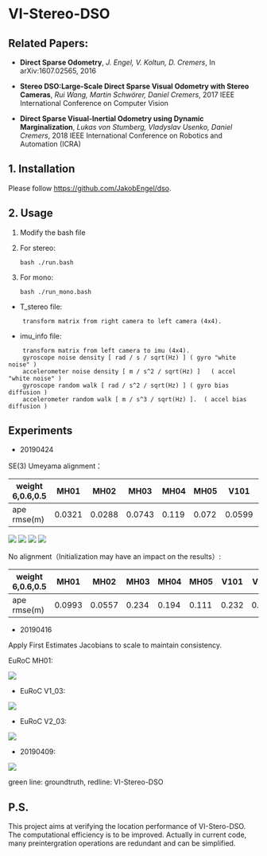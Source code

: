 # VI-Stereo-DSO

## Related Papers:
- **Direct Sparse Odometry**, *J. Engel, V. Koltun, D. Cremers*, In arXiv:1607.02565, 2016

- **Stereo DSO:Large-Scale Direct Sparse Visual Odometry with Stereo Cameras**, *Rui Wang, Martin Schwörer, Daniel Cremers*, 2017 IEEE International Conference on Computer Vision

- **Direct Sparse Visual-Inertial Odometry using Dynamic Marginalization**, *Lukas von Stumberg, Vladyslav Usenko, Daniel Cremers*, 2018 IEEE International Conference on Robotics and Automation (ICRA)

## 1. Installation
Please follow https://github.com/JakobEngel/dso.

## 2. Usage
1. Modify the bash file

2. For stereo:

    ```
    bash ./run.bash
    ```

3. For mono:

    ```
    bash ./run_mono.bash
    ```

- T_stereo file: 

```
    transform matrix from right camera to left camera (4x4).
```
- imu_info file: 
```
    transform matrix from left camera to imu (4x4).
    gyroscope noise density [ rad / s / sqrt(Hz) ] ( gyro "white noise" )
    accelerometer noise density [ m / s^2 / sqrt(Hz) ]   ( accel "white noise" )
    gyroscope random walk [ rad / s^2 / sqrt(Hz) ] ( gyro bias diffusion )
    accelerometer random walk [ m / s^3 / sqrt(Hz) ].  ( accel bias diffusion ) 
```
## Experiments

- 20190424

SE(3) Umeyama alignment：

| weight 6,0.6,0.5 | MH01 | MH02 | MH03 | MH04 | MH05  | V101 | V102 | V103 | V201 | V202 | V203 |
| ------ | ------ | ------ | ------ | ------ | ------ | ------ | ------ | ------ | ------ | ------ | ------ |
| ape rmse(m)| 0.0321 | 0.0288 | 0.0743 | 0.119 | 0.072 | 0.0599 | 0.105 | 0.168 | 0.0852 | 0.0667 | 0.211 |

![](https://github.com/RonaldSun/VI-Stereo-DSO/blob/master/pic/MH03_1.png)
![](https://github.com/RonaldSun/VI-Stereo-DSO/blob/master/pic/MH04_1.png)
![](https://github.com/RonaldSun/VI-Stereo-DSO/blob/master/pic/MH05_1.png)
![](https://github.com/RonaldSun/VI-Stereo-DSO/blob/master/pic/V102_1.png)



No alignment（Initialization may have an impact on the results）:

| weight 6,0.6,0.5 | MH01 | MH02 | MH03 | MH04 | MH05  | V101 | V102 | V103 | V201 | V202 | V203 |
| ------ | ------ | ------ | ------ | ------ | ------ | ------ | ------ | ------ | ------ | ------ | ------ |
| ape rmse(m)| 0.0993 | 0.0557 | 0.234 | 0.194 | 0.111 | 0.232 |0.202 | 0.2777 | 0.102 | 0.114 | 0.263|

- 20190416

Apply First Estimates Jacobians to scale to maintain consistency.

EuRoC MH01:

![](https://github.com/RonaldSun/VI-Stereo-DSO/blob/master/pic/MH01.png)

- EuRoC V1_03:

![](https://github.com/RonaldSun/VI-Stereo-DSO/blob/master/pic/euroc_v1_03.png)

- EuRoC V2_03:

![](https://github.com/RonaldSun/VI-Stereo-DSO/blob/master/pic/euroc_V2_03.png)

- 20190409:

![](https://github.com/RonaldSun/VI-Stereo-DSO/blob/master/pic/2019-04-09-V203.png)

green line: groundtruth, redline: VI-Stereo-DSO

## P.S.

This project aims at verifying the location performance of VI-Stero-DSO. The computational efficiency is to be improved. Actually in current code, many preintergration operations are redundant and can be simplified.